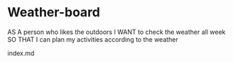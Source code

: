 # Weather-board

AS A person who likes the outdoors
I WANT to check the weather all week
SO THAT I can plan my activities according to the weather

index.md
